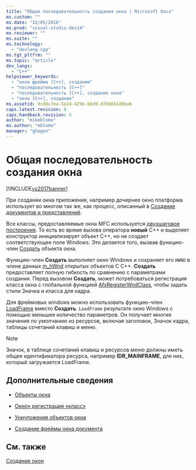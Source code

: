 ```yaml
---
title: "Общая последовательность создания окна | Microsoft Docs"
ms.custom: ""
ms.date: "12/05/2016"
ms.prod: "visual-studio-dev14"
ms.reviewer: ""
ms.suite: ""
ms.technology: 
  - "devlang-cpp"
ms.tgt_pltfrm: ""
ms.topic: "article"
dev_langs: 
  - "C++"
helpviewer_keywords: 
  - "окна фрейма [C++], создание"
  - "последовательность [C++]"
  - "последовательность [C++], создание окна"
  - "окна [C++], создание"
ms.assetid: 9cd8c7ea-5e24-429e-b6d9-d7b6041d8ba6
caps.latest.revision: 8
caps.handback.revision: 5
author: "mikeblome"
ms.author: "mblome"
manager: "ghogen"
---
```

# Общая последовательность создания окна
[!INCLUDE[vs2017banner](../assembler/inline/includes/vs2017banner.md)]

При создании окна приложения, например дочернее окно платформа использует во многом так же, как процесс, описанный в [Создание документов и представлений](../mfc/document-view-creation.md).  
  
 Все классы, предоставляемые окна MFC используется [двухшаговое построения](../mfc/one-stage-and-two-stage-construction-of-objects.md).  То есть во время вызова оператора **новый** C\+\+ и выделяет конструктор инициализирует объект C\+\+, но не создает соответствующее поле Windows.  Это делается того, вызвав функцию\-член [Создать](../Topic/CWnd::Create.md) объекта окна.  
  
 Функцию\-член **Создать** выполняет окно Windows и сохраняет его `HWND` в члене данных [m\_hWnd](../Topic/CWnd::m_hWnd.md) открытых объектов C C\+\+.  **Создать** предоставляет полную гибкость по сравнению с параметрами создания.  Перед вызовом **Создать**, может потребоваться регистрация класса окна с глобальной функцией [AfxRegisterWndClass](../Topic/AfxRegisterWndClass.md), чтобы задать стили Значка и класса для кадра.  
  
 Для фреймовых windows можно использовать функцию\-член [LoadFrame](../Topic/CFrameWnd::LoadFrame.md) вместо **Создать**.  `LoadFrame` результате окно Windows с помощью меньшее количество параметров.  Он получает многие значения по умолчанию из ресурсов, включая заголовок, Значок кадра, таблицы сочетаний клавиш и меню.  
  
> [!NOTE]
>  Значок, в таблице сочетаний клавиш и ресурсов меню должны иметь общее идентификатора ресурса, например **IDR\_MAINFRAME**, для них, который загружается LoadFrame.  
  
## Дополнительные сведения  
  
-   [Объекты окна](../mfc/window-objects.md)  
  
-   [Окно» регистрация «класс»](../mfc/registering-window-classes.md)  
  
-   [Уничтожения объектов окна](../mfc/destroying-window-objects.md)  
  
-   [Создание фреймы окна документа](../Topic/Creating%20Document%20Frame%20Windows.md)  
  
## См. также  
 [Создание окон](../Topic/Creating%20Windows.md)